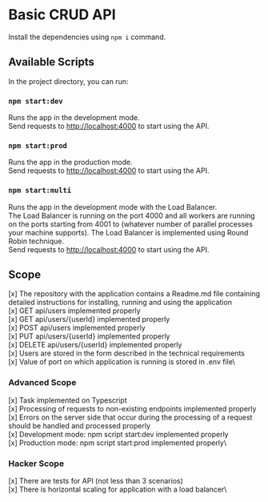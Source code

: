 # Basic CRUD API

Install the dependencies using `npm i` command.

## Available Scripts

In the project directory, you can run:

### `npm start:dev`

Runs the app in the development mode.\
Send requests to [http://localhost:4000](http://localhost:4000) to start using the API.

### `npm start:prod`

Runs the app in the production mode.\
Send requests to [http://localhost:4000](http://localhost:4000) to start using the API.

### `npm start:multi`

Runs the app in the development mode with the Load Balancer.\
The Load Balancer is running on the port 4000 and all workers are running on the ports starting from 4001 to (whatever number of parallel processes your machine supports). The Load Balancer is implemented using Round Robin technique.\
Send requests to [http://localhost:4000](http://localhost:4000) to start using the API.

## Scope

[x] The repository with the application contains a Readme.md file containing detailed instructions for installing, running and using the application\
[x] GET api/users implemented properly\
[x] GET api/users/{userId} implemented properly\
[x] POST api/users implemented properly\
[x] PUT api/users/{userId} implemented properly\
[x] DELETE api/users/{userId} implemented properly\
[x] Users are stored in the form described in the technical requirements\
[x] Value of port on which application is running is stored in .env file\
### Advanced Scope
[x] Task implemented on Typescript\
[x] Processing of requests to non-existing endpoints implemented properly\
[x] Errors on the server side that occur during the processing of a request should be handled and processed properly\
[x] Development mode: npm script start:dev implemented properly\
[x] Production mode: npm script start:prod implemented properly\
### Hacker Scope
[x] There are tests for API (not less than 3 scenarios)\
[x] There is horizontal scaling for application with a load balancer\